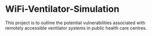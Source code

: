 # WiFi-Ventilator-Simulation
This project is to outline the potential vulnerabilities associated with remotely accessible ventilator systems in public health care centres. 
